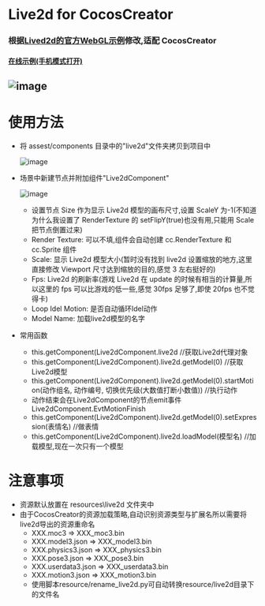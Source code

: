 # Live2d for CocosCreator

### 根据[Lived2d的官方WebGL示例](https://github.com/Live2D/CubismWebSamples)修改,适配 CocosCreator

#### [在线示例(手机模式打开)](http://ltp.gitee.io/gym/cocos-creator/ShaderSample/live2d/web-mobile/index.html)
  ![image](https://github.com/playnb/Live2dForCocosCreator/blob/master/res/show.gif)
---

# 使用方法

- 将 assest/components 目录中的"live2d"文件夹拷贝到项目中

  ![image](https://github.com/playnb/Live2dForCocosCreator/blob/master/res/拷贝live2d.png)

- 场景中新建节点并附加组件"Live2dComponent"

  ![image](https://github.com/playnb/Live2dForCocosCreator/blob/master/res/设置组件信息.png)

  - 设置节点 Size 作为显示 Live2d 模型的画布尺寸,设置 ScaleY 为-1(不知道为什么我设置了 RenderTexture 的 setFlipY(true)也没有用,只能用 Scale 把节点倒置过来)
  - Render Texture: 可以不填,组件会自动创建 cc.RenderTexture 和 cc.Sprite 组件
  - Scale: 显示 Live2d 模型大小(暂时没有找到 live2d 设置缩放的地方,这里直接修改 Viewport 尺寸达到缩放的目的,感觉 3 左右挺好的)
  - Fps: Live2d 的刷新率(游戏 Live2d 在 update 的时候有相当的计算量,所以这里的 fps 可以比游戏的低一些,感觉 30fps 足够了,即使 20fps 也不觉得卡)
  - Loop Idel Motion: 是否自动循环Idel动作
  - Model Name: 加载live2d模型的名字
  
- 常用函数
  - this.getComponent(Live2dComponent.live2d //获取Live2d代理对象
  - this.getComponent(Live2dComponent).live2d.getModel(0) //获取Live2d模型
  - this.getComponent(Live2dComponent).live2d.getModel(0).startMotion(动作组名, 动作编号, 切换优先级(大数值打断小数值)) //执行动作
  - 动作结束会在Live2dComponent的节点emit事件Live2dComponent.EvtMotionFinish
  - this.getComponent(Live2dComponent).live2d.getModel(0).setExpression(表情名) //做表情
  - this.getComponent(Live2dComponent).live2d.loadModel(模型名)  //加载模型,现在一次只有一个模型

# 注意事项
- 资源默认放置在 resources\live2d 文件夹中
- 由于CocosCreator的资源加载策略,自动识别资源类型与扩展名所以需要将live2d导出的资源重命名
  - XXX.moc3 => XXX_moc3.bin
  - XXX.model3.json => XXX_model3.bin
  - XXX.physics3.json => XXX_physics3.bin
  - XXX.pose3.json => XXX_pose3.bin
  - XXX.userdata3.json => XXX_userdata3.bin
  - XXX.motion3.json => XXX_motion3.bin
  - 使用脚本resource/rename_live2d.py可自动转换resource/live2d目录下的文件名


